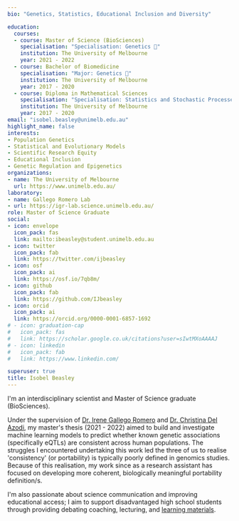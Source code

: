 ```yaml
---
bio: "Genetics, Statistics, Educational Inclusion and Diversity"

education:
  courses:
  - course: Master of Science (BioSciences)
    specialisation: "Specialisation: Genetics 🧬"
    institution: The University of Melbourne
    year: 2021 - 2022
  - course: Bachelor of Biomedicine 
    specialisation: "Major: Genetics 🧬"
    institution: The University of Melbourne
    year: 2017 - 2020
  - course: Diploma in Mathematical Sciences
    specialisation: "Specialisation: Statistics and Stochastic Processes 📊 "
    institution: The University of Melbourne
    year: 2017 - 2020
email: "isobel.beasley@unimelb.edu.au"
highlight_name: false
interests:
- Population Genetics
- Statistical and Evolutionary Models
- Scientific Research Equity
- Educational Inclusion
- Genetic Regulation and Epigenetics
organizations:
- name: The University of Melbourne
  url: https://www.unimelb.edu.au/
laboratory: 
- name: Gallego Romero Lab
- url: https://igr-lab.science.unimelb.edu.au/
role: Master of Science Graduate
social:
- icon: envelope
  icon_pack: fas
  link: mailto:ibeasley@student.unimelb.edu.au
- icon: twitter
  icon_pack: fab
  link: https://twitter.com/ijbeasley
- icon: osf
  icon_pack: ai
  link: https://osf.io/7qb8m/
- icon: github
  icon_pack: fab
  link: https://github.com/IJbeasley
- icon: orcid
  icon_pack: ai
  link: https://orcid.org/0000-0001-6857-1692
# - icon: graduation-cap
#   icon_pack: fas
#   link: https://scholar.google.co.uk/citations?user=sIwtMXoAAAAJ
# - icon: linkedin
#   icon_pack: fab
#   link: https://www.linkedin.com/

superuser: true
title: Isobel Beasley 
---
```


I'm an interdisciplinary scientist and Master of Science graduate (BioSciences).

Under the supervision of [Dr. Irene Gallego Romero](https://igr-lab.science.unimelb.edu.au/)  and [Dr. Christina Del Azodi](https://www.linkedin.com/in/christina-del-azodi-6a969b45), my master's thesis (2021 - 2022) aimed to build and investigate machine learning models to predict whether known genetic associations (specifically eQTLs) are consistent across human populations. The struggles I encountered undertaking this work led the three of us to realise 'consistency' (or portability) is typically poorly defined in genomics studies. Because of this realisation, my work since as a research assistant has focused on developing more coherent, biologically meaningful portability definition/s. 

I'm also passionate about science communication and improving educational access; I aim to support disadvantaged high school students through providing debating coaching, lecturing, and [learning materials](vce-biology).




